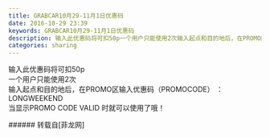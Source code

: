 ```yaml
---
title: GRABCAR10月29-11月1日优惠码
date: 2016-10-29 23:39
keywords: GRABCAR10月29-11月1日优惠码
description: 输入此优惠码将可扣50p一个用户只能使用2次输入起点和目的地后，在PROMO区输入优惠码（PROMOCODE） ： LONGWEEKEND当显示PROMO CODE VALID 时就可以使用了哦！
categories: sharing
---
```

<td class="t_f" id="postmessage_418042">

输入此优惠码将可扣50p<br/>
一个用户只能使用2次<br/>
输入起点和目的地后，在PROMO区输入优惠码（PROMOCODE） ： LONGWEEKEND<br/>
当显示PROMO CODE VALID 时就可以使用了哦！<br/>
<img alt="" border="0" class="zoom" data-cf-modified-e329fa36f1b9c607e4cf3231-="" file="http://www.flw.ph/data/appbyme/upload/image/201610/29/twoqdTIFJwdG.jpg" id="aimg_eQTJZ" lazyloadthumb="1" onclick="" onmouseover="" src="http://www.flw.ph/data/appbyme/upload/image/201610/29/twoqdTIFJwdG.jpg"/><br/>
<img alt="" border="0" class="zoom" data-cf-modified-e329fa36f1b9c607e4cf3231-="" file="http://www.flw.ph/data/appbyme/upload/image/201610/29/mo86zlT36Gkf.jpg" id="aimg_XZj83" lazyloadthumb="1" onclick="" onmouseover="" src="http://www.flw.ph/data/appbyme/upload/image/201610/29/mo86zlT36Gkf.jpg"/><br/>
</td>
###### 转载自[菲龙网]